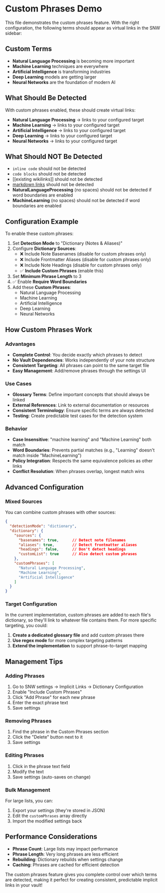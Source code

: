 # Custom Phrases Demo

This file demonstrates the custom phrases feature. With the right configuration, the following terms should appear as virtual links in the SNW sidebar:

## Custom Terms

- **Natural Language Processing** is becoming more important
- **Machine Learning** techniques are everywhere
- **Artificial Intelligence** is transforming industries
- **Deep Learning** models are getting larger
- **Neural Networks** are the foundation of modern AI

## What Should Be Detected

With custom phrases enabled, these should create virtual links:

- **Natural Language Processing** → links to your configured target
- **Machine Learning** → links to your configured target
- **Artificial Intelligence** → links to your configured target
- **Deep Learning** → links to your configured target
- **Neural Networks** → links to your configured target

## What Should NOT Be Detected

- `inline code` should not be detected
- ```code blocks``` should not be detected
- [[existing wikilinks]] should not be detected
- [markdown links](url) should not be detected
- **NaturalLanguageProcessing** (no spaces) should not be detected if word boundaries are enabled
- **MachineLearning** (no spaces) should not be detected if word boundaries are enabled

## Configuration Example

To enable these custom phrases:

1. Set **Detection Mode** to "Dictionary (Notes & Aliases)"
2. Configure **Dictionary Sources**:
   - ❌ Include Note Basenames (disable for custom phrases only)
   - ❌ Include Frontmatter Aliases (disable for custom phrases only)
   - ❌ Include Note Headings (disable for custom phrases only)
   - ✅ **Include Custom Phrases** (enable this)
3. Set **Minimum Phrase Length** to 3
4. ✅ Enable **Require Word Boundaries**
5. Add these **Custom Phrases**:
   - Natural Language Processing
   - Machine Learning
   - Artificial Intelligence
   - Deep Learning
   - Neural Networks

## How Custom Phrases Work

### **Advantages**
- **Complete Control**: You decide exactly which phrases to detect
- **No Vault Dependencies**: Works independently of your note structure
- **Consistent Targeting**: All phrases can point to the same target file
- **Easy Management**: Add/remove phrases through the settings UI

### **Use Cases**
- **Glossary Terms**: Define important concepts that should always be linked
- **External References**: Link to external documentation or resources
- **Consistent Terminology**: Ensure specific terms are always detected
- **Testing**: Create predictable test cases for the detection system

### **Behavior**
- **Case Insensitive**: "machine learning" and "Machine Learning" both match
- **Word Boundaries**: Prevents partial matches (e.g., "Learning" doesn't match inside "MachineLearning")
- **Policy Integration**: Respects the same equivalence policies as other links
- **Conflict Resolution**: When phrases overlap, longest match wins

## Advanced Configuration

### **Mixed Sources**
You can combine custom phrases with other sources:

```json
{
  "detectionMode": "dictionary",
  "dictionary": {
    "sources": {
      "basenames": true,      // Detect note filenames
      "aliases": true,        // Detect frontmatter aliases
      "headings": false,      // Don't detect headings
      "customList": true      // Also detect custom phrases
    },
    "customPhrases": [
      "Natural Language Processing",
      "Machine Learning",
      "Artificial Intelligence"
    ]
  }
}
```

### **Target Configuration**
In the current implementation, custom phrases are added to each file's dictionary, so they'll link to whatever file contains them. For more specific targeting, you could:

1. **Create a dedicated glossary file** and add custom phrases there
2. **Use regex mode** for more complex targeting patterns
3. **Extend the implementation** to support phrase-to-target mapping

## Management Tips

### **Adding Phrases**
1. Go to SNW settings → Implicit Links → Dictionary Configuration
2. Enable "Include Custom Phrases"
3. Click "Add Phrase" for each new phrase
4. Enter the exact phrase text
5. Save settings

### **Removing Phrases**
1. Find the phrase in the Custom Phrases section
2. Click the "Delete" button next to it
3. Save settings

### **Editing Phrases**
1. Click in the phrase text field
2. Modify the text
3. Save settings (auto-saves on change)

### **Bulk Management**
For large lists, you can:
1. Export your settings (they're stored in JSON)
2. Edit the `customPhrases` array directly
3. Import the modified settings back

## Performance Considerations

- **Phrase Count**: Large lists may impact performance
- **Phrase Length**: Very long phrases are less efficient
- **Rebuilding**: Dictionary rebuilds when settings change
- **Caching**: Phrases are cached for efficient detection

The custom phrases feature gives you complete control over which terms are detected, making it perfect for creating consistent, predictable implicit links in your vault!
